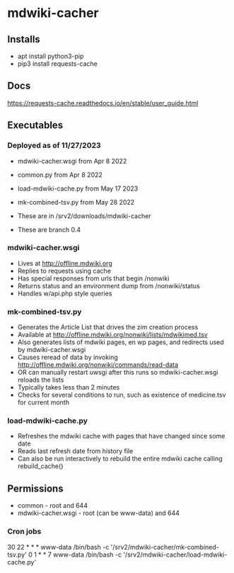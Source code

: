 # mdwiki-cacher

## Installs

- apt install python3-pip
- pip3 install requests-cache

## Docs

https://requests-cache.readthedocs.io/en/stable/user_guide.html

## Executables

### Deployed as of 11/27/2023
- mdwiki-cacher.wsgi from Apr  8  2022
- common.py from Apr  8  2022
- load-mdwiki-cache.py from May 17  2023
- mk-combined-tsv.py from May 28  2022

- These are in /srv2/downloads/mdwiki-cacher
- These are branch 0.4

### mdwiki-cacher.wsgi
- Lives at http://offline.mdwiki.org
- Replies to requests using cache
- Has special responses from urls that begin /nonwiki
- Returns status and an environment dump from /nonwiki/status
- Handles w/api.php style queries

### mk-combined-tsv.py
- Generates the Article List that drives the zim creation process
- Available at http://offline.mdwiki.org/nonwiki/lists/mdwikimed.tsv
- Also generates lists of mdwiki pages, en wp pages, and redirects used by mdwiki-cacher.wsgi
- Causes reread of data by invoking http://offline.mdwiki.org/nonwiki/commands/read-data
- OR can manually restart uwsgi after this runs so mdwiki-cacher.wsgi reloads the lists
- Typically takes less than 2 minutes
- Checks for several conditions to run, such as existence of medicine.tsv for current month

### load-mdwiki-cache.py
- Refreshes the mdwiki cache with pages that have changed since some date
- Reads last refresh date from history file
- Can also be run interactively to rebuild the entire mdwiki cache calling rebuild_cache()

## Permissions
- common - root and 644
- mdwiki-cacher.wsgi  - root (can be www-data) and 644

### Cron jobs
30 22 *  *  * www-data  /bin/bash -c '/srv2/mdwiki-cacher/mk-combined-tsv.py'
0  1  *  *  7 www-data  /bin/bash -c '/srv2/mdwiki-cacher/load-mdwiki-cache.py'